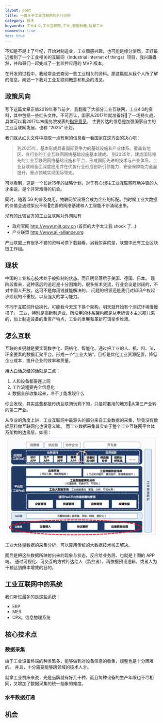 ```yaml
---
layout: post
title: 一篇关于工业互联网的外行分析
category: 技术
keywords: 工业4.0,工业互联网,工业,智能制造,智慧工业
comments: true
toc: true
---
```


不知是不是上了年纪，开始对制造业，工业颇感兴趣，也可能是缘分使然，正好最近接到了一个工业相关的互联网（Industrial internet of things）项目，我兴趣盎然，并和哥们一起完成了一套监控应用的 MVP 版本。

在开发的过程中，我经常会去查阅一些工业相关的资料。那这篇就从我个人所了解的信息，阐述一下我对工业互联网概念和机会的浅见。

## 政策风向
写下这篇文章正值2019年春节前夕，我翻看了大部分工业互联网，工业4.0的资料，其中包括一些红头文件。不可否认，国家从2017年就准备好了一场持久战，具体可以看2017年末国务院发表的[指导意见](http://www.gov.cn/zhengce/content/2017-11/27/content_5242582.htm)。
主要传达的信息是加强国家自主的工业互联网发展，也称 “2025” 计划。

我们就从红头文件中摘取一点有用的信息看一看国家在这方面的决心吧：
> 到2025年，基本形成具备国际竞争力的基础设施和产业体系。覆盖各地区、各行业的工业互联网网络基础设施基本建成。
> 到2035年，建成国际领先的工业互联网网络基础设施和平台，形成国际先进的技术与产业体系，工业互联网全面深度应用并在优势行业形成创新引领能力，安全保障能力全面提升，重点领域实现国际领先。

可以看到，这是一个长达15年的战略计划，对于有心想往工业互联网阵地冲锋的人才来说，是个非常难得的机会。

同时，随着 5G 的普及商用，物联网架设将会成为企业的标配。到时候工业大数据的价值会通过架设不断完善的网络基建和人工智能不断涌现出来。

现有的比较官方的工业互联网对外网站有
- 政府官网 http://www.miit.gov.cn (首页的大字太让我 shock 了...)
- 产业联盟 http://www.aii-alliance.org

产业联盟上有很多不错的资料可供下载翻看，另我惊喜的是，联盟中还有工业区块链工作组。

## 现状
中国的工业核心技术处于被抑制的状态。而且明显落后于美国、德国、日本。
现阶段看来，这种落后的追赶是十分困难的，很多技术交流，行业会议是封闭的，不对中国人开放。这可不是你用钱就能解决的。
问题的根源还是我们对知识产权起步阶段的不重视，以及强大的学习能力。

不同于互联网升级换代，可能我今天定下换个架构，明天就开始有个测试环境慢慢搭了。
工业，特别是高新制造业，所沿用的体系架构都是从老牌资本主义那儿来的，加上制造设备的重资产特点，工业的发展和革新可谓举步维艰。

## 怎么互联
互联的关键就是要实现数字化、网络化、智能化。通过把工业的人、机、料、法、环全要素的数据汇聚平台，形成一个“工业大脑”。目标是优化工业资源配置，降低企业成本，提升企业的效率和质量。

用大白话总结的话就是三点：
1. 人和设备都要连上网
2. 工作流程要完全信息化
3. 数据全部收集起来，冷不丁能发现什么

你会发现，其实这些都是传统互联网玩剩下的，只是将套用的地方从第三产业转向第二产业。

从专业的角度上讲，工业互联网中最源头的部分来自工业数据的采集，毕竟没有数据原料你互联网化也没意义嘛。
而工业数据采集其实处于整个工业互联网平台体系架构的边缘层，如图：
![体系结构](/assets/img/miit/structure.png)

工业大体量数据的采集分析，可以算用传统的大数据技术栈去解决。

而后是把这些数据所映射出来的现象与状态，反应给业务层。也就是上图的 APP 端。
通过可视化、可交互的方式传达给人（监控者），再依据预设逻辑，或者人为干预达到降本增效的目的。

## 工业互联网中的系统

我们听过最多的是这些系统：
- ERP
- MES
- CPS，信息物理系统

## 核心技术点

### 数据采集

由于工业设备终端的种类繁多，能够做到对设备信息的收集，规整也是十分困难的。
并且，十分需要能够跨领域的技术人才。

就拿工业机床来说，光是品牌就有好几十种。而且每种设备的生产年限也不尽相同，又增加了数据采集的统一抽象的难度。

### 水平数据打通


## 机会
